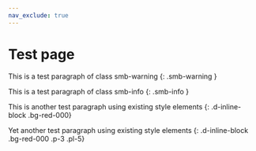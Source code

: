 ```yaml
---
nav_exclude: true
---
```



# Test page

This is a test paragraph of class smb-warning
{: .smb-warning }

This is a test paragraph of class smb-info
{: .smb-info }



This is another test paragraph using existing style elements
{: .d-inline-block .bg-red-000}

Yet another test paragraph using existing style elements
{: .d-inline-block .bg-red-000 .p-3 .pl-5}
